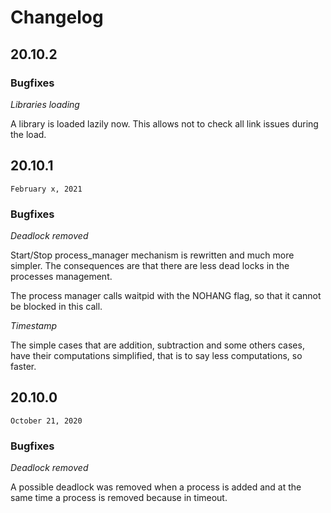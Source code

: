 # Changelog

## 20.10.2

### Bugfixes

*Libraries loading*

A library is loaded lazily now. This allows not to check all link issues during
the load.

## 20.10.1

`February x, 2021`

### Bugfixes

*Deadlock removed*

Start/Stop process\_manager mechanism is rewritten and much more simpler. The
consequences are that there are less dead locks in the processes management.

The process manager calls waitpid with the NOHANG flag, so that it cannot be
blocked in this call.

*Timestamp*

The simple cases that are addition, subtraction and some others cases, have
their computations simplified, that is to say less computations, so faster.

## 20.10.0

`October 21, 2020`

### Bugfixes

*Deadlock removed*

A possible deadlock was removed when a process is added and at the same time
a process is removed because in timeout.
